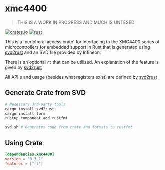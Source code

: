 # xmc4400

> THIS IS A WORK IN PROGRESS AND MUCH IS UNTESED

[![crates.io](https://img.shields.io/crates/v/xmc4400.svg)](https://crates.io/crates/xmc4400)
[![rust](https://github.com/xmc-rs/xmc4400/workflows/Rust/badge.svg)](https://github.com/xmc-rs/xmc4400/workflows/Rust/badge.svg)

This is a 'peripheral access crate' for interfacing to the XMC4400 series of microcontrollers for embedded support in Rust that is generated using [svd2rust](https://docs.rs/svd2rust) and an SVD file provided by Infineon.

There is an optional `rt` that can be utilized. An explanation of the feature is given by [svd2rust](https://docs.rs/svd2rust/0.16.1/svd2rust/#the-rt-feature)

All API's and usage (besides what registers exist) are defined by [svd2rust](https://docs.rs/svd2rust)

## Generate Crate from SVD

```bash
# Necessary 3rd-party tools
cargo install svd2rust
cargo install form
rustup component add rustfmt

svd.sh # Generates code from crate and formats to rustfmt
```

## Using Crate

```toml
[dependencies.xmc4400]
version = "0.3.1"
features = ["rt"]
```
